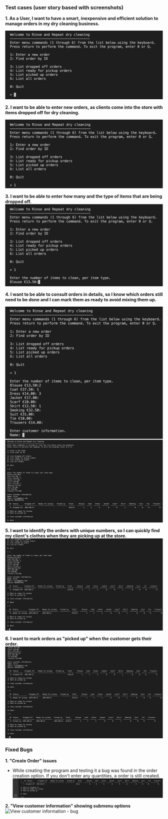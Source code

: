 ### Test cases (user story based with screenshots)

**1. As a User, I want to have a smart, inexpensive and efficient solution to manage orders in my dry cleaning business.**

![Program start](https://github.com/adrinecl/milestone-project3/blob/master/docs/images/rinse-and-repeat_start.jpg)
 
**2. I want to be able to enter new orders, as clients come into the store with items dropped off for dry cleaning.**

![Create New Order](https://github.com/adrinecl/milestone-project3/blob/master/docs/images/rinse-and-repeat_creating-new-order1.jpg)

**3. I want to be able to enter how many and the type of items that are being dropped off.**
![Create New Order - add quantities and calculate total price](https://github.com/adrinecl/milestone-project3/blob/master/docs/images/rinse-and-repeat_creating-new-order2.jpg)

**4. I want to be able to consult orders in details, so I know which orders still need to be done and I can mark them as ready to avoid mixing them up.**

![Create New Order - adding all items and entering customer information](https://github.com/adrinecl/milestone-project3/blob/master/docs/images/rinse-and-repeat_creating-new-order3.jpg)
![Create New Order - reviewing new order just created](https://github.com/adrinecl/milestone-project3/blob/master/docs/images/rinse-and-repeat_creating-new-order4.jpg)

**5. I want to identify the orders with unique numbers, so I can quickly find my client's clothes when they are picking up at the store.**
![Create New Order - reviewing new order just created](https://github.com/adrinecl/milestone-project3/blob/master/docs/images/rinse-and-repeat_marking-order-ready-for-pickup.jpg)

**6. I want to mark orders as "picked up" when the customer gets their order.**
![Create New Order - reviewing new order just created](https://github.com/adrinecl/milestone-project3/blob/master/docs/images/rinse-and-repeat_marking-order-as-picked-up.jpg)




### Fixed Bugs
**1. "Create Order" issues**
- While creating the program and testing it a bug was found in the order creation option.
If you don't enter any quantities, a order is still created.
![Create Order - test 1](https://github.com/adrinecl/milestone-project3/blob/master/docs/images/rinse-and-repeat_testing1.jpg)

**2. "View customer information" showing submenu options**
![View customer information - bug](https://github.com/adrinecl/milestone-project3/blob/master/docs/images/rinse-and-repeat_viewing-customer-information-bug.jpg)

